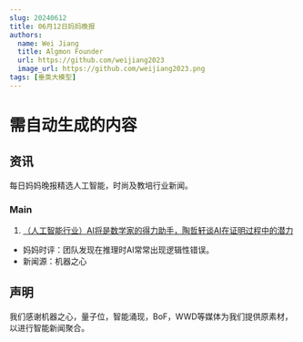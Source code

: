 ```yaml
---
slug: 20240612
title: 06月12日妈妈晚报
authors:
  name: Wei Jiang
  title: Algmon Founder
  url: https://github.com/weijiang2023
  image_url: https://github.com/weijiang2023.png
tags: [垂类大模型]
---
```


# 需自动生成的内容
## 资讯
每日妈妈晚报精选人工智能，时尚及教培行业新闻。

### Main

1. [（人工智能行业）AI将是数学家的得力助手，陶哲轩谈AI在证明过程中的潜力](https://mp.weixin.qq.com/s/WRR8Fv6o2_LCnWFwuR8X3Q)
* 妈妈时评：团队发现在推理时AI常常出现逻辑性错误。
* 新闻源：机器之心

## 声明

我们感谢机器之心，量子位，智能涌现，BoF，WWD等媒体为我们提供原素材，以进行智能新闻聚合。